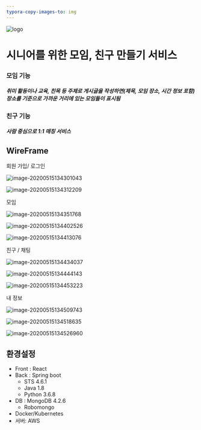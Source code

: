 ```yaml
---
typora-copy-images-to: img
---
```


![logo](./img/logo.jpg)

# 시니어를 위한 모임, 친구 만들기 서비스



### 모임 기능 

##### 취미 활동이나 교육, 친목 등 주제로 게시글을 작성하면(제목, 모임 장소, 시간 정보 포함) 장소를 기준으로 가까운 거리에 있는 모임들이 표시됨



### 친구 기능

##### 사람 중심으로 1:1 매칭 서비스





## WireFrame

회원 가입/ 로그인

![image-20200515134301043](./img/image-20200515134301043.png)

![image-20200515134312209](./img/image-20200515134312209.png)

모임

![image-20200515134351768](./img/image-20200515134351768.png)

![image-20200515134402526](./img/image-20200515134402526.png)

![image-20200515134413076](./img/image-20200515134413076.png)

친구 / 채팅

![image-20200515134434037](./img/image-20200515134434037.png)

![image-20200515134444143](./img/image-20200515134444143.png)

![image-20200515134453223](./img/image-20200515134453223.png)

내 정보

![image-20200515134509743](./img/image-20200515134509743.png)

![image-20200515134518635](./img/image-20200515134518635.png)

![image-20200515134526960](./img/image-20200515134526960.png)



## 환경설정

- Front : React
- Back : Spring boot 
  - STS 4.6.1
  - Java 1.8
  - Python 3.6.8
- DB : MongoDB 4.2.6 
  - Robomongo 
- Docker/Kubernetes
- 서버: AWS